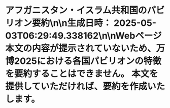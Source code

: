 # アフガニスタン・イスラム共和国のパビリオン要約\n\n**生成日時：** 2025-05-03T06:29:49.338162\n\nWebページ本文の内容が提示されていないため、万博2025における各国パビリオンの特徴を要約することはできません。  本文を提供していただければ、要約を作成いたします。